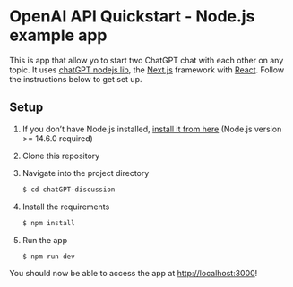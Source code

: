 # OpenAI API Quickstart - Node.js example app

This is app that allow yo to start two ChatGPT chat with each other on any topic. It uses [chatGPT nodejs lib](https://github.com/transitive-bullshit/chatgpt-api), the [Next.js](https://nextjs.org/) framework with [React](https://reactjs.org/). Follow the instructions below to get set up.

## Setup

1. If you don’t have Node.js installed, [install it from here](https://nodejs.org/en/) (Node.js version >= 14.6.0 required)

2. Clone this repository

3. Navigate into the project directory

   ```bash
   $ cd chatGPT-discussion
   ```

4. Install the requirements

   ```bash
   $ npm install
   ```

5. Run the app

   ```bash
   $ npm run dev
   ```

You should now be able to access the app at [http://localhost:3000](http://localhost:3000)!
